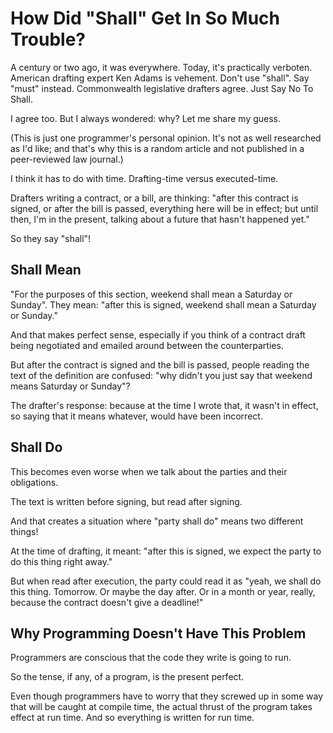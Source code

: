 # How Did "Shall" Get In So Much Trouble?

A century or two ago, it was everywhere. Today, it's practically
verboten. American drafting expert Ken Adams is vehement. Don't use
"shall". Say "must" instead. Commonwealth legislative drafters agree.
Just Say No To Shall.

I agree too. But I always wondered: why? Let me share my guess.

(This is just one programmer's personal opinion. It's not as well
researched as I'd like; and that's why this is a random article and
not published in a peer-reviewed law journal.)

I think it has to do with time. Drafting-time versus executed-time.

Drafters writing a contract, or a bill, are thinking: "after this
contract is signed, or after the bill is passed, everything here will
be in effect; but until then, I'm in the present, talking about a
future that hasn't happened yet."

So they say "shall"!

## Shall Mean

"For the purposes of this section, weekend shall mean a Saturday or
Sunday". They mean: "after this is signed, weekend shall mean a
Saturday or Sunday."

And that makes perfect sense, especially if you think of a contract
draft being negotiated and emailed around between the counterparties.

But after the contract is signed and the bill is passed, people
reading the text of the definition are confused: "why didn't you just
say that weekend means Saturday or Sunday"?

The drafter's response: because at the time I wrote that, it wasn't in
effect, so saying that it means whatever, would have been incorrect.

## Shall Do

This becomes even worse when we talk about the parties and their
obligations.

The text is written before signing, but read after signing.

And that creates a situation where "party shall do" means two
different things!

At the time of drafting, it meant: "after this is signed, we expect
the party to do this thing right away."

But when read after execution, the party could read it as "yeah, we
shall do this thing. Tomorrow. Or maybe the day after. Or in a month
or year, really, because the contract doesn't give a deadline!"

## Why Programming Doesn't Have This Problem

Programmers are conscious that the code they write is going to run.

So the tense, if any, of a program, is the present perfect.

Even though programmers have to worry that they screwed up in some way
that will be caught at compile time, the actual thrust of the program
takes effect at run time. And so everything is written for run time.
